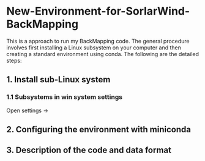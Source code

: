 # New-Environment-for-SorlarWind-BackMapping
This is a approach to run my BackMapping code. The general procedure involves first installing a Linux subsystem on your computer and then creating a standard environment using conda. The following are the detailed steps:

## 1. Install sub-Linux system
### 1.1 Subsystems in win system settings
Open settings -> 


## 2. Configuring the environment with miniconda

## 3. Description of the code and data format

